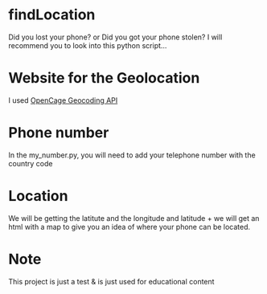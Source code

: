 # findLocation

Did you lost your phone? or Did you got your phone stolen? I will recommend you to look into this python script...


# Website for the Geolocation

I used [OpenCage Geocoding API](https://opencagedata.com/)

# Phone number

In the my_number.py, you will need to add your telephone number with the country code

# Location

We will be getting the latitute and the longitude and latitude + we will get an html with a map to give you an idea of where your phone can be located.

# Note

This project is just a test & is just used for educational content 